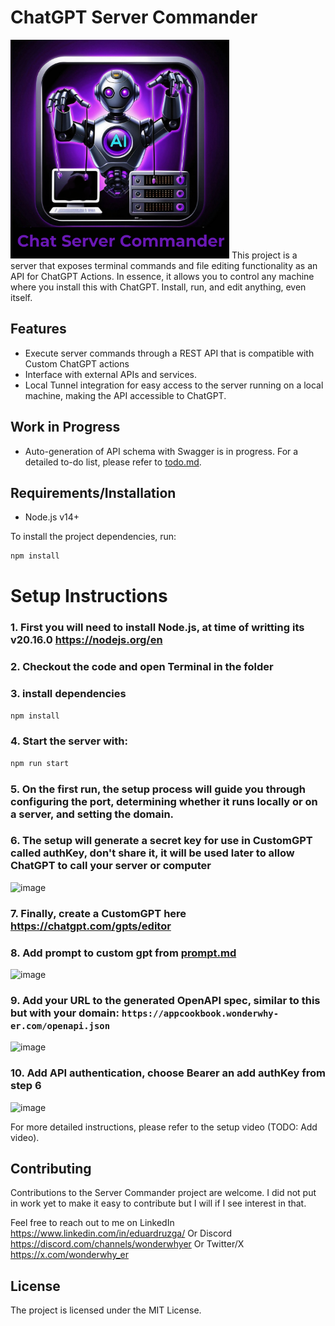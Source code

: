 # ChatGPT Server Commander
<img src="logo4.png" width="350pxp" height="350px"/>
This project is a server that exposes terminal commands and file editing functionality as an API for ChatGPT Actions. In essence, it allows you to control any machine where you install this with ChatGPT. Install, run, and edit anything, even itself.

## Features

- Execute server commands through a REST API that is compatible with Custom ChatGPT actions
- Interface with external APIs and services.
- Local Tunnel integration for easy access to the server running on a local machine, making the API accessible to ChatGPT.

## Work in Progress

- Auto-generation of API schema with Swagger is in progress. For a detailed to-do list, please refer to [todo.md](./todo.md).

## Requirements/Installation

- Node.js v14+

To install the project dependencies, run:

```bash
npm install
```

# Setup Instructions

### 1.  First you will need to install Node.js, at time of writting its v20.16.0 https://nodejs.org/en
### 2.  Checkout the code and open Terminal in the folder
### 3.  install dependencies

```bash
npm install
```

### 4. Start the server with:

```bash
npm run start
```
### 5. On the first run, the setup process will guide you through configuring the port, determining whether it runs locally or on a server, and setting the domain.
### 6. The setup will generate a secret key for use in CustomGPT called authKey, don't share it, it will be used later to allow ChatGPT to call your server or computer

![image](https://github.com/user-attachments/assets/03570d60-3eea-4157-bb5f-785f05fe0ce7)

### 7. Finally, create a CustomGPT here https://chatgpt.com/gpts/editor
### 8. Add prompt to custom gpt from [prompt.md](./prompt.md)

![image](https://github.com/user-attachments/assets/666f50ef-e264-4cd3-ab8a-6d1554b089c1)

### 9. Add your URL to the generated OpenAPI spec, similar to this but with your domain: `https://appcookbook.wonderwhy-er.com/openapi.json`

![image](https://github.com/user-attachments/assets/901a7f31-22b7-42bf-b698-db346a8cb8f1)

### 10. Add API authentication, choose Bearer an add authKey from step 6   

![image](https://github.com/user-attachments/assets/2b41d095-c329-417c-a18e-d83f0a979afb)

For more detailed instructions, please refer to the setup video (TODO: Add video).

## Contributing

Contributions to the Server Commander project are welcome.
I did not put in work yet to make it easy to contribute but I will if I see interest in that.

Feel free to reach out to me on LinkedIn https://www.linkedin.com/in/eduardruzga/
Or Discord https://discord.com/channels/wonderwhyer
Or Twitter/X https://x.com/wonderwhy_er

## License

The project is licensed under the MIT License.
